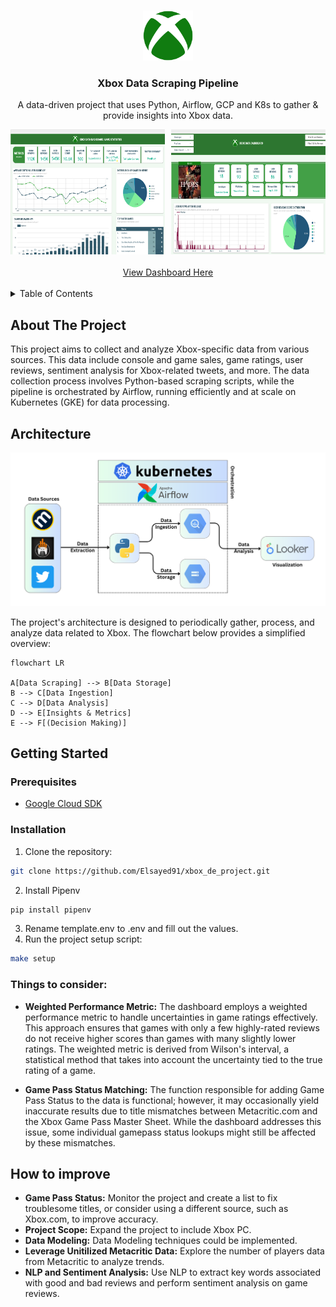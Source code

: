 <a name="readme-top"></a>


<br />
<div align="center">
  <a href="https://github.com/Liftingthedata/xbox_de_project">
    <img src="images/xbox_logo.png" alt="Logo" width="80" height="80">
  </a>

  <h3 align="center">Xbox Data Scraping Pipeline</h3>

  <p align="center">
    A data-driven project that uses Python, Airflow, GCP and K8s to gather & provide insights into Xbox data.
</div>

<div align="center" style="display: flex;">
    <a href="images/dashboard-1.png" style="flex: 1; margin-right: 5px;">
        <img src="images/dashboard-1.png" alt="Dashboard Screenshot 1" width="300" height="200">
    </a>
    <a href="images/dashboard-2.png" style="flex: 1; margin-left: 5px;">
        <img src="images/dashboard-2.png" alt="Dashboard Screenshot 2" width="300" height="200">
    </a>
</div>
<br>
<div align="center">
  <a href="https://lookerstudio.google.com/u/3/reporting/3b68c870-507f-4618-8454-fbae208bbc14/page/1M">
    View Dashboard Here
  </a>


</div>

<br>

<details>
  <summary>Table of Contents</summary>
  <ol>
    <li><a href="#about-the-project">About The Project</a></li>
    <li><a href="#architecture">Architecture</a></li>
    <li>
      <a href="#getting-started">Getting Started</a>
      <ul>
        <li><a href="#prerequisites">Prerequisites</a></li>
        <li><a href="#installation">Installation</a></li>
      </ul>
    </li>
    <li><a href="#things-to-consider">Things to Consider</a></li>
    <li><a href="#how-to-improve">How to Improve</a></li>
  </ol>
</details>




## About The Project

This project aims to collect and analyze Xbox-specific data from various sources. This data include console and game sales, game ratings, user reviews, sentiment analysis for Xbox-related tweets, and more. The data collection process involves Python-based scraping scripts, while the pipeline is orchestrated by Airflow, running efficiently and at scale on Kubernetes (GKE) for data processing.

## Architecture

<div align="center">
  <a>
    <img src="images/architecture.png" alt="architecture">
  </a>

</div>


The project's architecture is designed to periodically gather, process, and analyze data related to Xbox. The flowchart below provides a simplified overview:

```mermaid
flowchart LR

A[Data Scraping] --> B[Data Storage]
B --> C[Data Ingestion]
C --> D[Data Analysis]
D --> E[Insights & Metrics]
E --> F[(Decision Making)]
```

    

## Getting Started



### Prerequisites


* [Google Cloud SDK](https://cloud.google.com/sdk/docs/install)


### Installation


1. Clone the repository:
```sh
git clone https://github.com/Elsayed91/xbox_de_project.git
```
2. Install Pipenv
```sh
pip install pipenv
```
3. Rename template.env to .env and fill out the values.
4. Run the project setup script:
```sh
make setup
```

### Things to consider:

-   **Weighted Performance Metric:** The dashboard employs a weighted performance metric to handle uncertainties in game ratings effectively. This approach ensures that games with only a few highly-rated reviews do not receive higher scores than games with many slightly lower ratings. The weighted metric is derived from Wilson's interval, a statistical method that takes into account the uncertainty tied to the true rating of a game.
    
-   **Game Pass Status Matching:** The function responsible for adding Game Pass Status to the data is functional; however, it may occasionally yield inaccurate results due to title mismatches between Metacritic.com and the Xbox Game Pass Master Sheet. While the dashboard addresses this issue, some individual gamepass status lookups might still be affected by these mismatches.





## How to improve

-   **Game Pass Status:** Monitor the project and create a list to fix troublesome titles, or consider using a different source, such as Xbox.com, to improve accuracy.
-   **Project Scope:** Expand the project to include Xbox PC.
-   **Data Modeling:** Data Modeling techniques could be implemented.
-   **Leverage Unitilized Metacritic Data:** Explore the number of players data from Metacritic to analyze trends.
-   **NLP and Sentiment Analysis:** Use NLP to extract key words associated with good and bad reviews and perform sentiment analysis on game reviews.
